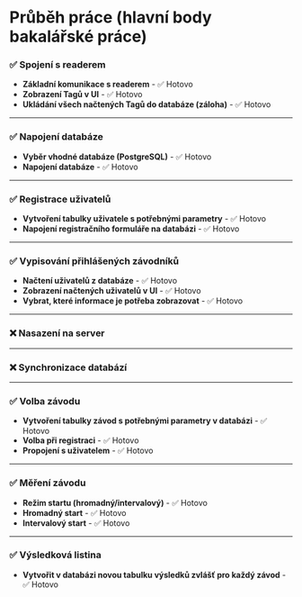 # Průběh práce (hlavní body bakalářské práce)

<!--✅ ❌ ❓ 🛠 📋-->


### ✅ Spojení s readerem
- **Základní komunikace s readerem** - ✅ Hotovo
- **Zobrazení Tagů v UI** - ✅ Hotovo
- **Ukládání všech načtených Tagů do databáze (záloha)** - ✅ Hotovo

---

### ✅ Napojení databáze
- **Vyběr vhodné databáze (PostgreSQL)** - ✅ Hotovo
- **Napojení databáze** - ✅ Hotovo

---

### ✅ Registrace uživatelů
- **Vytvoření tabulky uživatele s potřebnými parametry** - ✅ Hotovo
- **Napojení registračního formuláře na databázi** - ✅ Hotovo
---

### ✅ Vypisování přihlášených závodníků
- **Načtení uživatelů z databáze** - ✅ Hotovo
- **Zobrazení načtených uživatelů v UI** - ✅ Hotovo
- **Vybrat, které informace je potřeba zobrazovat** - ✅ Hotovo

---

### ❌ Nasazení na server

---

### ❌ Synchronizace databází

---

### ✅ Volba závodu
- **Vytvoření tabulky závod s potřebnými parametry v databázi** - ✅ Hotovo
- **Volba při registraci** - ✅ Hotovo
- **Propojení s uživatelem** - ✅ Hotovo

---

### ✅ Měření závodu
- **Režim startu (hromadný/intervalový)** - ✅ Hotovo
- **Hromadný start** - ✅ Hotovo
- **Intervalový start** - ✅ Hotovo

---

### ✅ Výsledková listina
- **Vytvořit v databázi novou tabulku výsledků zvlášť pro každý závod** - ✅ Hotovo
